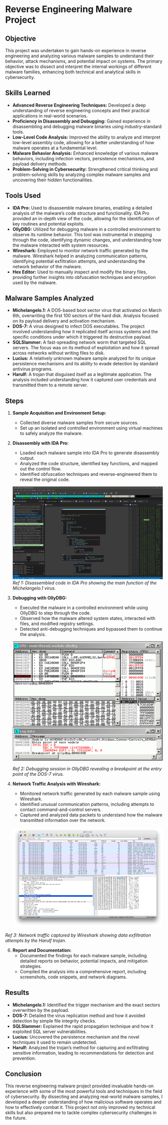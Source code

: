 # Reverse Engineering Malware Project

## Objective

This project was undertaken to gain hands-on experience in reverse engineering and analyzing various malware samples to understand their behavior, attack mechanisms, and potential impact on systems. The primary objective was to dissect and interpret the internal workings of different malware families, enhancing both technical and analytical skills in cybersecurity.

## Skills Learned

- **Advanced Reverse Engineering Techniques:** Developed a deep understanding of reverse engineering concepts and their practical applications in real-world scenarios.
- **Proficiency in Disassembly and Debugging:** Gained experience in disassembling and debugging malware binaries using industry-standard tools.
- **Low-Level Code Analysis:** Improved the ability to analyze and interpret low-level assembly code, allowing for a better understanding of how malware operates at a fundamental level.
- **Malware Behavior Analysis:** Enhanced knowledge of various malware behaviors, including infection vectors, persistence mechanisms, and payload delivery methods.
- **Problem-Solving in Cybersecurity:** Strengthened critical thinking and problem-solving skills by analyzing complex malware samples and uncovering their hidden functionalities.

## Tools Used

- **IDA Pro:** Used to disassemble malware binaries, enabling a detailed analysis of the malware’s code structure and functionality. IDA Pro provided an in-depth view of the code, allowing for the identification of key routines and potential exploits.
- **OllyDBG:** Utilized for debugging malware in a controlled environment to observe its runtime behavior. This tool was instrumental in stepping through the code, identifying dynamic changes, and understanding how the malware interacted with system resources.
- **Wireshark:** Employed to monitor network traffic generated by the malware. Wireshark helped in analyzing communication patterns, identifying potential exfiltration attempts, and understanding the network behavior of the malware.
- **Hex Editor:** Used to manually inspect and modify the binary files, providing further insights into obfuscation techniques and encryption used by the malware.

## Malware Samples Analyzed

- **Michelangelo.1:** A DOS-based boot sector virus that activated on March 6th, overwriting the first 100 sectors of the hard disk. Analysis focused on its payload delivery and activation mechanism.
- **DOS-7:** A virus designed to infect DOS executables. The project involved understanding how it replicated itself across systems and the specific conditions under which it triggered its destructive payload.
- **SQLSlammer:** A fast-spreading network worm that targeted SQL servers. The focus was on its method of exploitation and how it spread across networks without writing files to disk.
- **Lucius:** A relatively unknown malware sample analyzed for its unique persistence mechanisms and its ability to evade detection by standard antivirus programs.
- **Harulf:** A trojan that disguised itself as a legitimate application. The analysis included understanding how it captured user credentials and transmitted them to a remote server.

## Steps

1. **Sample Acquisition and Environment Setup:**
   - Collected diverse malware samples from secure sources.
   - Set up an isolated and controlled environment using virtual machines to safely analyze the malware.

2. **Disassembly with IDA Pro:**
   - Loaded each malware sample into IDA Pro to generate disassembly output.
   - Analyzed the code structure, identified key functions, and mapped out the control flow.
   - Identified obfuscation techniques and reverse-engineered them to reveal the original code.

   ![Disassembled code in IDA Pro](images/image4.png)
*Ref 1: Disassembled code in IDA Pro showing the main function of the Michelangelo.1 virus.*

3. **Debugging with OllyDBG:**
   - Executed the malware in a controlled environment while using OllyDBG to step through the code.
   - Observed how the malware altered system states, interacted with files, and modified registry settings.
   - Detected anti-debugging techniques and bypassed them to continue the analysis.

   ![Debugging session in OllyDBG](images/image5.png)

   *Ref 2: Debugging session in OllyDBG revealing a breakpoint at the entry point of the DOS-7 virus.*

5. **Network Traffic Analysis with Wireshark:**
   - Monitored network traffic generated by each malware sample using Wireshark.
   - Identified unusual communication patterns, including attempts to contact command-and-control servers.
   - Captured and analyzed data packets to understand how the malware transmitted information over the network.

   ![Network traffic captured by Wireshark](images/image6.png)

*Ref 3: Network traffic captured by Wireshark showing data exfiltration attempts by the Harulf trojan.*

6. **Report and Documentation:**
   - Documented the findings for each malware sample, including detailed reports on behavior, potential impacts, and mitigation strategies.
   - Compiled the analysis into a comprehensive report, including screenshots, code snippets, and network diagrams.

## Results

- **Michelangelo.1:** Identified the trigger mechanism and the exact sectors overwritten by the payload.
- **DOS-7:** Detailed the virus replication method and how it avoided detection by simple file integrity checks.
- **SQLSlammer:** Explained the rapid propagation technique and how it exploited SQL server vulnerabilities.
- **Lucius:** Uncovered the persistence mechanism and the novel techniques it used to remain undetected.
- **Harulf:** Analyzed the trojan’s method for capturing and exfiltrating sensitive information, leading to recommendations for detection and prevention.

## Conclusion

This reverse engineering malware project provided invaluable hands-on experience with some of the most powerful tools and techniques in the field of cybersecurity. By dissecting and analyzing real-world malware samples, I developed a deeper understanding of how malicious software operates and how to effectively combat it. This project not only improved my technical skills but also prepared me to tackle complex cybersecurity challenges in the future.



